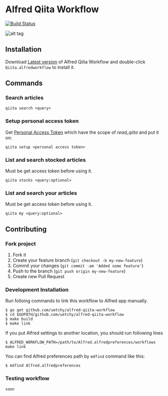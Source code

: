 # Alfred Qiita Workflow

[![Build Status](https://travis-ci.org/uetchy/alfred-qiita-workflow.svg?branch=master)](https://travis-ci.org/uetchy/alfred-qiita-workflow)

![alt tag](https://raw.github.com/uetchy/alfred-qiita-workflow/master/screenshots/qiita-workflow.png)

## Installation

Download [Latest version](https://github.com/uetchy/alfred-qiita-workflow/releases/latest) of Alfred Qiita Workflow and double-click `Qiita.alfredworkflow` to install it.

## Commands

### Search articles

```
qiita search <query>
```

### Setup personal access token

Get [Personal Access Token](https://qiita.com/settings/tokens/new) which have the scope of _read_qiita_ and put it on:

```
qiita setup <personal access token>
```

### List and search stocked articles

Must be get access token before using it.

```
qiita stocks <query:optional>
```

### List and search your articles

Must be get access token before using it.

```
qiita my <query:optional>
```

## Contributing

### Fork project

1. Fork it
2. Create your feature branch (`git checkout -b my-new-feature`)
3. Commit your changes (`git commit -am 'Added some feature'`)
4. Push to the branch (`git push origin my-new-feature`)
5. Create new Pull Request

### Development Installation

Run folloing commands to link this workflow to Alfred app manually.

```
$ go get github.com/uetchy/alfred-qiita-workflow
$ cd $GOPATH/github.com/uetchy/alfred-qiita-workflow
$ make build
$ make link
```

If you put Alfred settings to another location, you should run following lines

```
$ ALFRED_WORKFLOW_PATH=/path/to/Alfred.alfredpreferences/workflows make link
```

You can find Alfred preferences path by `mdfind` command like this:

```
$ mdfind Alfred.alfredpreferences
```

### Testing workflow
`soon`
